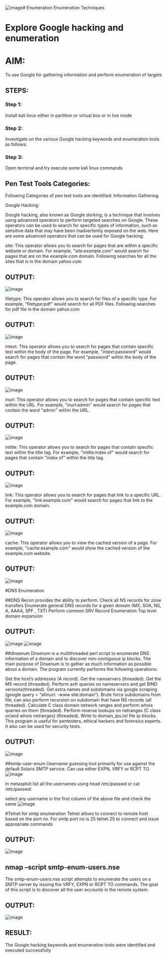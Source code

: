 ![image](https://github.com/Udhayasankaran04/Enumeration/assets/119393933/cfe93505-3b43-41d4-8c36-bb25570ab022)# Enumeration
Enumeration Techniques

# Explore Google hacking and enumeration 

# AIM:

To use Google for gathering information and perform enumeration of targets

## STEPS:

### Step 1:

Install kali linux either in partition or virtual box or in live mode

### Step 2:

Investigate on the various Google hacking keywords and enumeration tools as follows:


### Step 3:
Open terminal and try execute some kali linux commands

## Pen Test Tools Categories:  

Following Categories of pen test tools are identified:
Information Gathering.

Google Hacking:

Google hacking, also known as Google dorking, is a technique that involves using advanced operators to perform targeted searches on Google. These operators can be used to search for specific types of information, such as sensitive data that may have been inadvertently exposed on the web. Here are some advanced operators that can be used for Google hacking:

site: This operator allows you to search for pages that are within a specific website or domain. For example, "site:example.com" would search for pages that are on the example.com domain.
Following searches for all the sites that is in the domain yahoo.com
## OUTPUT:
![image](https://github.com/Udhayasankaran04/Enumeration/assets/119393933/0a65409a-5ed5-47fa-90c8-120a99097ce4)


filetype: This operator allows you to search for files of a specific type. For example, "filetype:pdf" would search for all PDF files.
Following searches for pdf file in the domain yahoo.com
## OUTPUT:
![image](https://github.com/Udhayasankaran04/Enumeration/assets/119393933/043a5fa7-ad6a-4f05-8b67-edaae65b58a3)

intext: This operator allows you to search for pages that contain specific text within the body of the page. For example, "intext:password" would search for pages that contain the word "password" within the body of the page.
## OUTPUT:
![image](https://github.com/Udhayasankaran04/Enumeration/assets/119393933/73092e5d-4d07-4a0b-a087-6a4c98ad51ff)

inurl: This operator allows you to search for pages that contain specific text within the URL. For example, "inurl:admin" would search for pages that contain the word "admin" within the URL.
## OUTPUT:
![image](https://github.com/Udhayasankaran04/Enumeration/assets/119393933/fa3124b1-d6a5-414e-8bb3-cdb6e7b84fc4)

intitle: This operator allows you to search for pages that contain specific text within the title tag. For example, "intitle:index of" would search for pages that contain "index of" within the title tag.
## OUTPUT:
![image](https://github.com/Udhayasankaran04/Enumeration/assets/119393933/a27c097f-b0b3-40ee-bba5-e4444540701a)

link: This operator allows you to search for pages that link to a specific URL. For example, "link:example.com" would search for pages that link to the example.com domain.
## OUTPUT:
![image](https://github.com/Udhayasankaran04/Enumeration/assets/119393933/d2f2fe75-9dd6-402a-b4ca-1bfd8ec13ab5)

cache: This operator allows you to view the cached version of a page. For example, "cache:example.com" would show the cached version of the example.com website.
## OUTPUT:
![image](https://github.com/Udhayasankaran04/Enumeration/assets/119393933/49a5fce5-1eac-4b11-9027-09e746c8c40d)

#DNS Enumeration

##DNS Recon
provides the ability to perform:
Check all NS records for zone transfers
Enumerate general DNS records for a given domain (MX, SOA, NS, A, AAAA, SPF , TXT)
Perform common SRV Record Enumeration
Top level domain expansion
## OUTPUT:
![image](https://github.com/Udhayasankaran04/Enumeration/assets/119393933/97216cb7-e147-411e-b590-3fa802a72990)
![image](https://github.com/Udhayasankaran04/Enumeration/assets/119393933/355da3de-cf5a-42a3-9524-0283d35edaa8)

##dnsenum
Dnsenum is a multithreaded perl script to enumerate DNS information of a domain and to discover non-contiguous ip blocks. The main purpose of Dnsenum is to gather as much information as possible about a domain. The program currently performs the following operations:

Get the host’s addresses (A record).
Get the namservers (threaded).
Get the MX record (threaded).
Perform axfr queries on nameservers and get BIND versions(threaded).
Get extra names and subdomains via google scraping (google query = “allinurl: -www site:domain”).
Brute force subdomains from file, can also perform recursion on subdomain that have NS records (all threaded).
Calculate C class domain network ranges and perform whois queries on them (threaded).
Perform reverse lookups on netranges (C class or/and whois netranges) (threaded).
Write to domain_ips.txt file ip-blocks.
This program is useful for pentesters, ethical hackers and forensics experts. It also can be used for security tests.
## OUTPUT:
![image](https://github.com/Udhayasankaran04/Enumeration/assets/119393933/22aa968b-e813-44d9-b0a0-a25210359a1c)

##smtp-user-enum
Username guessing tool primarily for use against the default Solaris SMTP service. Can use either EXPN, VRFY or RCPT TO.
![image](https://github.com/Udhayasankaran04/Enumeration/assets/119393933/a4c68c73-15d2-4d15-aefd-24b52bb87b3f)

In metasploit list all the usernames using head /etc/passwd or cat /etc/passwd:

select any username in the first column of the above file and check the same
![image](https://github.com/Udhayasankaran04/Enumeration/assets/119393933/7f1acac1-074f-480b-b279-37da1e913cd5)

#Telnet for smtp enumeration
Telnet allows to connect to remote host based on the port no. For smtp port no is 25
telnet <host address> 25 to connect
and issue appropriate commands
  
 ## OUTPUT:
 ![image](https://github.com/Udhayasankaran04/Enumeration/assets/119393933/271f1eaf-dcc7-4298-89e1-82e4f486040e)

## nmap –script smtp-enum-users.nse <hostname>

The smtp-enum-users.nse script attempts to enumerate the users on a SMTP server by issuing the VRFY, EXPN or RCPT TO commands. The goal of this script is to discover all the user accounts in the remote system.

## OUTPUT:
![image](https://github.com/Udhayasankaran04/Enumeration/assets/119393933/48979bde-5b8e-4bc4-9a7b-7a320bef035a)

## RESULT:
The Google hacking keywords and enumeration tools were identified and executed successfully


